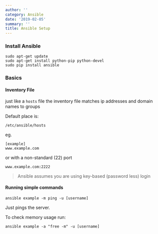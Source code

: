 ```yaml
---
author: ''
category: Ansible
date: '2019-02-05'
summary: ''
title: Ansible Setup
---
```

### Install Ansible

    sudo apt-get update
    sudo apt-get install python-pip python-devel
    sudo pip install ansible

### Basics

#### Inventory File

just like a `hosts` file the inventory file matches ip addresses and domain names to groups

Default place is:

    /etc/ansible/hosts

eg.

    [example]
    www.example.com

or with a non-standard (22) port

    www.example.com:2222

> Ansible assumes you are using key-based (password less) login

#### Running simple commands

    ansible example -m ping -u [username]

Just pings the server.

To check memory usage run:

    ansible example -a "free -m" -u [username]
